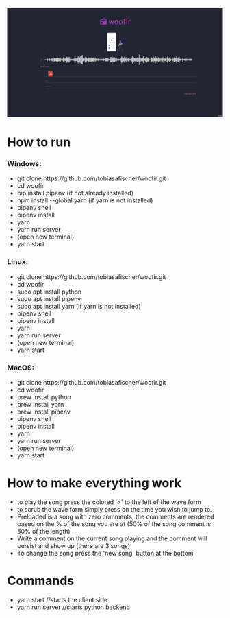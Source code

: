 ![demo](woofir.gif)



<h1>How to run</h1>

  
  
<h3>Windows:</h3>
  <ul>
    <li>git clone https://github.com/tobiasafischer/woofir.git</li>
    <li>cd woofir</li>
    <li>pip install pipenv (if not already installed)</li>
    <li>npm install --global yarn (if yarn is not installed)</li>
    <li>pipenv shell</li>
    <li>pipenv install</li>
    <li>yarn</li>
    <li>yarn run server</li>
    <li>(open new terminal)</li>
    <li>yarn start</li>
  </ul>
  
<h3>Linux:</h3>
  <ul>
    <li>git clone https://github.com/tobiasafischer/woofir.git</li>
    <li>cd woofir</li>
    <li>sudo apt install python</li>
    <li>sudo apt install pipenv</li>
    <li>sudo apt install yarn (if yarn is not installed)</li>
    <li>pipenv shell</li>
     <li>pipenv install</li>
    <li>yarn</li>
    <li>yarn run server</li>
    <li>(open new terminal)</li>
    <li>yarn start</li>
  </ul>
  
  
<h3>MacOS:</h3>
  <ul>
    <li>git clone https://github.com/tobiasafischer/woofir.git</li>
    <li>cd woofir</li>
    <li>brew install python</li>
    <li>brew install yarn</li>
    <li>brew install pipenv</li>
    <li>pipenv shell</li>
     <li>pipenv install</li>
    <li>yarn</li>
    <li>yarn run server</li>
    <li>(open new terminal)</li>
    <li>yarn start</li>
  </ul>


<h1>How to make everything work</h1>

<ul>
  <li>to play the song press the colored '>' to the left of the wave form</li>
  <li>to scrub the wave form simply press on the time you wish to jump to.</li>
  <li>Preloaded is a song with zero comments, the comments are rendered based on the % of the song you are at (50% of the song comment is 50% of the length)</li>
  <li>Write a comment on the current song playing and the comment will persist and show up (there are 3 songs)</li>
  <li>To change the song press the 'new song' button at the bottom</li>
</ul>

<h1>Commands</h1>
<ul>
  <li>yarn start //starts the client side</li>
  <li>yarn run server //starts python backend</li>
</ul>
